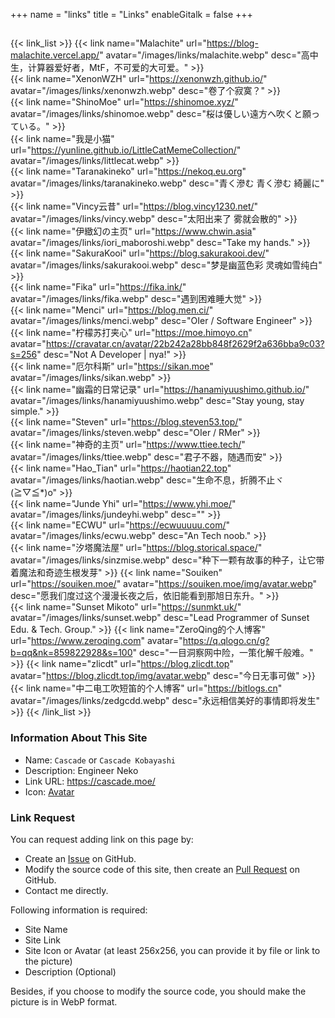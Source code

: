+++
name = "links"
title = "Links"
enableGitalk = false
+++

## 
{{< link_list >}}
    {{< link name="Malachite" url="https://blog-malachite.vercel.app/" avatar="/images/links/malachite.webp" desc="高中生，计算器爱好者，MtF，不可爱的大可爱。" >}}  
    {{< link name="XenonWZH" url="https://xenonwzh.github.io/" avatar="/images/links/xenonwzh.webp" desc="卷了个寂寞？" >}}  
    {{< link name="ShinoMoe" url="https://shinomoe.xyz/" avatar="/images/links/shinomoe.webp" desc="桜は優しい遠方へ吹くと願っている。" >}}  
    {{< link name="我是小猫" url="https://yunline.github.io/LittleCatMemeCollection/" avatar="/images/links/littlecat.webp" >}}  
    {{< link name="Taranakineko" url="https://nekoq.eu.org" avatar="/images/links/taranakineko.webp" desc="青く滲む 青く滲む 綺麗に" >}}  
    {{< link name="Vincy云昔" url="https://blog.vincy1230.net/" avatar="/images/links/vincy.webp" desc="太阳出来了 雾就会散的" >}}  
    {{< link name="伊緻幻の主页" url="https://www.chwin.asia" avatar="/images/links/iori_maboroshi.webp" desc="Take my hands." >}}  
    {{< link name="SakuraKooi" url="https://blog.sakurakooi.dev/" avatar="/images/links/sakurakooi.webp" desc="梦是幽蓝色彩 灵魂如雪纯白" >}}  
    {{< link name="Fika" url="https://fika.ink/" avatar="/images/links/fika.webp" desc="遇到困难睡大觉" >}}  
    {{< link name="Menci" url="https://blog.men.ci/" avatar="/images/links/menci.webp" desc="OIer / Software Engineer" >}}  
    {{< link name="柠檬苏打夹心" url="https://moe.himoyo.cn" avatar="https://cravatar.cn/avatar/22b242a28bb848f2629f2a636bba9c03?s=256" desc="Not A Developer | nya!" >}}  
    {{< link name="厄尔科斯" url="https://sikan.moe" avatar="/images/links/sikan.webp" >}}  
    {{< link name="幽霜的日常记录" url="https://hanamiyuushimo.github.io/" avatar="/images/links/hanamiyuushimo.webp" desc="Stay young, stay simple." >}}  
    {{< link name="Steven" url="https://blog.steven53.top/" avatar="/images/links/steven.webp" desc="OIer / RMer" >}}  
    {{< link name="神奇的主页" url="https://www.ttiee.tech/" avatar="/images/links/ttiee.webp" desc="君子不器，随遇而安" >}}  
    {{< link name="Hao_Tian" url="https://haotian22.top" avatar="/images/links/haotian.webp" desc="生命不息，折腾不止ヾ(≧▽≦*)o" >}}  
    {{< link name="Junde Yhi" url="https://www.yhi.moe/" avatar="/images/links/jundeyhi.webp" desc="" >}}  
    {{< link name="ECWU" url="https://ecwuuuuu.com/" avatar="/images/links/ecwu.webp" desc="An Tech noob." >}}  
    {{< link name="汐塔魔法屋" url="https://blog.storical.space/" avatar="/images/links/sinzmise.webp" desc="种下一颗有故事的种子，让它带着魔法和奇迹生根发芽" >}}
    {{< link name="Souiken" url="https://souiken.moe/" avatar="https://souiken.moe/img/avatar.webp" desc="愿我们度过这个漫漫长夜之后，依旧能看到那旭日东升。" >}}  
    {{< link name="Sunset Mikoto" url="https://sunmkt.uk/" avatar="/images/links/sunset.webp" desc="Lead Programmer of Sunset Edu. & Tech. Group." >}}
    {{< link name="ZeroQing的个人博客" url="https://www.zeroqing.com" avatar="https://q.qlogo.cn/g?b=qq&nk=859822928&s=100" desc="一目洞察网中险，一策化解千般难。" >}}
    {{< link name="zlicdt" url="https://blog.zlicdt.top" avatar="https://blog.zlicdt.top/img/avatar.webp" desc="今日无事可做" >}}
    {{< link name="中二电工吹短笛的个人博客" url="https://bitlogs.cn" avatar="/images/links/zedgcdd.webp" desc="永远相信美好的事情即将发生" >}}
{{< /link_list >}}

### Information About This Site
- Name: `Cascade` or `Cascade Kobayashi`
- Description: Engineer Neko
- Link URL: <https://cascade.moe/>
- Icon: [Avatar](/images/avatar.webp)

### Link Request
You can request adding link on this page by:
- Create an [Issue](https://github.com/Isoheptane/isoheptane.github.io/issues) on GitHub.
- Modify the source code of this site, then create an [Pull Request](https://github.com/Isoheptane/isoheptane.github.io) on GitHub.
- Contact me directly.

Following information is required:
- Site Name
- Site Link
- Site Icon or Avatar (at least 256x256, you can provide it by file or link to the picture)
- Description (Optional)

Besides, if you choose to modify the source code, you should make the picture is in WebP format.
